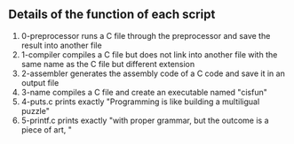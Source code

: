 ## Details of the function of each script
1) 0-preprocessor runs a C file through the preprocessor and save the result into another file
2) 1-compiler compiles a C file but does not link into another file with the same name as the C file but different extension
3) 2-assembler generates the assembly code of a C code and save it in an output file
4) 3-name compiles a C file and create an executable named "cisfun"
5) 4-puts.c prints exactly "Programming is like building a multiligual puzzle"
6) 5-printf.c prints exactly "with proper grammar, but the outcome is a piece of art, "
